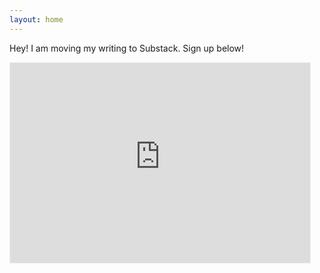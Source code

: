 ```yaml
---
layout: home
---
```


Hey! I am moving my writing to Substack. Sign up below!
<iframe src="https://codyilardo.substack.com/embed" width="480" height="320" style="border:1px solid #EEE; background:white;" frameborder="0" scrolling="no"></iframe>